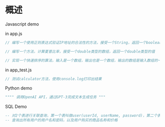 # 概述

Javascript demo

in app.js

```javascript
// 编写一个使用正则表达式验证IP地址的合法性的方法，接受一个String，返回一个boolean

// 编写一个方法，计算夏普比率，接受一个double类型的数组，返回一个double类型的值

// 实现一个快速排序的算法，输入是一个数组，输出也是一个数组，输出的数组是输入数组的一个排序后的数组

```

in app_test.js

```javascript
// 测试calculator方法，使用console.log打印出结果
```

Python demo

```python
"""" 调用OpenAI API，通过GPT-3完成文本生成任务 """
```

SQL Demo

```sql
-- 对2个表进行关联查询，第一个表叫做user(userId, userName, password)，第二个表叫做product(productId, productName, price, userId)
-- 查询出所有用户的用户名和密码，以及用户购买的商品名称和价格
```